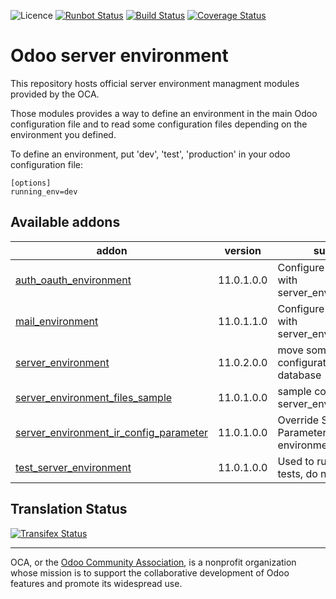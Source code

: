 ![Licence](https://img.shields.io/badge/licence-AGPL--3-blue.svg)
[![Runbot Status](https://runbot.odoo-community.org/runbot/badge/flat/254/11.0.svg)](https://runbot.odoo-community.org/runbot/repo/github-com-oca-server-env-254)
[![Build Status](https://travis-ci.org/OCA/server-env.svg?branch=11.0)](https://travis-ci.org/OCA/server-env)
[![Coverage Status](https://coveralls.io/repos/OCA/server-env/badge.svg?branch=11.0)](https://coveralls.io/r/OCA/server-env?branch=11.0)


Odoo server environment
=======================

This repository hosts official server environment managment modules provided by the OCA.

Those modules provides a way to define an environment in the main Odoo configuration file and to read some
configuration files depending on the environment you defined.

To define an environment, put 'dev', 'test', 'production' in your odoo configuration file:

```
[options]
running_env=dev
```

[//]: # (addons)

Available addons
----------------
addon | version | summary
--- | --- | ---
[auth_oauth_environment](auth_oauth_environment/) | 11.0.1.0.0 | Configure mail servers with server_environment_files
[mail_environment](mail_environment/) | 11.0.1.1.0 | Configure mail servers with server_environment_files
[server_environment](server_environment/) | 11.0.2.0.0 | move some configurations out of the database
[server_environment_files_sample](server_environment_files_sample/) | 11.0.1.0.0 | sample config file for server_environment
[server_environment_ir_config_parameter](server_environment_ir_config_parameter/) | 11.0.1.0.0 | Override System Parameters from server environment file
[test_server_environment](test_server_environment/) | 11.0.1.0.0 | Used to run automated tests, do not install

[//]: # (end addons)

Translation Status
------------------
[![Transifex Status](https://www.transifex.com/projects/p/OCA-server-env-11-0/chart/image_png)](https://www.transifex.com/projects/p/OCA-server-env-11-0)

----

OCA, or the [Odoo Community Association](http://odoo-community.org/), is a nonprofit organization whose
mission is to support the collaborative development of Odoo features and
promote its widespread use.
